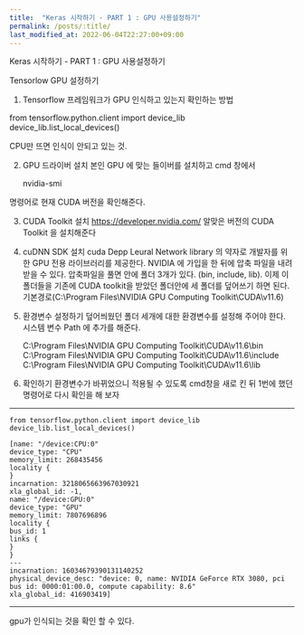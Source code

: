 ```yaml
---
title:  "Keras 시작하기 - PART 1 : GPU 사용설정하기"
permalink: /posts/:title/
last_modified_at: 2022-06-04T22:27:00+09:00
---
```


Keras 시작하기 - PART 1 : GPU 사용설정하기

Tensorlow GPU 설정하기
1.	Tensorflow 프레임워크가 GPU 인식하고 있는지 확인하는 방법

from tensorflow.python.client import device_lib
	device_lib.list_local_devices()

CPU만 뜨면 인식이 안되고 있는 것.

2.	GPU 드라이버 설치
본인 GPU 에 맞는 들이버를 설치하고 cmd 창에서 

	nvidia-smi

명령어로 현재 CUDA 버전을 확인해준다.

3.	CUDA Toolkit 설치
https://developer.nvidia.com/
알맞은 버전의 CUDA Toolkit 을 설치해준다

4.	cuDNN SDK 설치
cuda Depp Leural Network library 의 약자로 개발자를 위한 GPU 전용 라이브러리를 제공한다. NVIDIA 에 가입을 한 뒤에 압축 파일을 내려받을 수 있다. 압축파일을 풀면 안에 폴더 3개가 있다. (bin, include, lib). 이제 이 폴더들을 기존에 CUDA toolkit을 받았던 폴더안에 세 폴더를 덮어쓰기 하면 된다. 기본경로(C:\Program Files\NVIDIA GPU Computing Toolkit\CUDA\v11.6)


5.	환경변수 설정하기
덮어씌웠던 폴더 세개에 대한 환경변수를 설정해 주어야 한다.
시스템 변수 Path 에 추가를 해준다.

    C:\Program Files\NVIDIA GPU Computing Toolkit\CUDA\v11.6\bin
    C:\Program Files\NVIDIA GPU Computing Toolkit\CUDA\v11.6\include
    C:\Program Files\NVIDIA GPU Computing Toolkit\CUDA\v11.6\lib

6.	확인하기
환경변수가 바뀌었으니 적용될 수 있도록 cmd창을 새로 킨 뒤 1번에 했던 명령어로 다시 확인을 해 보자

---
	from tensorflow.python.client import device_lib
	device_lib.list_local_devices()
>>
    [name: "/device:CPU:0"
    device_type: "CPU"
    memory_limit: 268435456
    locality {
    }
    incarnation: 3218065663967030921
    xla_global_id: -1,
    name: "/device:GPU:0"
    device_type: "GPU"
    memory_limit: 7807696896
    locality {
    bus_id: 1
    links {
    }
    }
    ---
    incarnation: 16034679390131140252
    physical_device_desc: "device: 0, name: NVIDIA GeForce RTX 3080, pci bus id: 0000:01:00.0, compute capability: 8.6"
    xla_global_id: 416903419]
---

gpu가 인식되는 것을 확인 할 수 있다.
